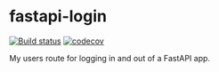 # fastapi-login

[![Build status](https://ci.appveyor.com/api/projects/status/kb5w847l3wgtfqmw?svg=true)](https://ci.appveyor.com/project/parsd/fastapi-login)
[![codecov](https://codecov.io/gh/parsd/fastapi-login/branch/master/graph/badge.svg)](https://codecov.io/gh/parsd/fastapi-login)

My users route for logging in and out of a FastAPI app.
